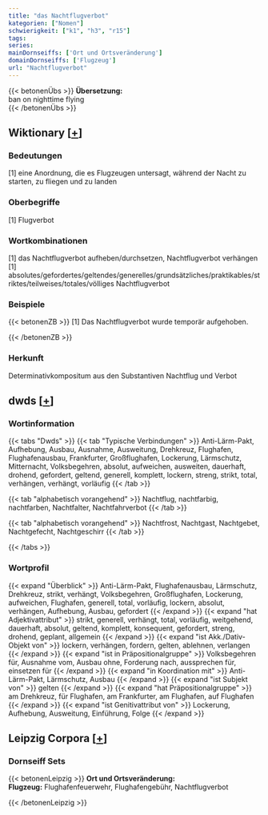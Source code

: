 ```yaml
---
title: "das Nachtflugverbot"
kategorien: ["Nomen"]
schwierigkeit: ["k1", "h3", "r15"]
tags:
series:
mainDornseiffs: ['Ort und Ortsveränderung']
domainDornseiffs: ['Flugzeug']
url: "Nachtflugverbot"
---
```


{{< betonenÜbs >}}
**Übersetzung:**  
ban on nighttime flying  
{{< /betonenÜbs >}}

## Wiktionary [[+](https://de.wiktionary.org/wiki/Nachtflugverbot)]

### Bedeutungen
[1] eine Anordnung, die es Flugzeugen untersagt, während der Nacht zu starten, zu fliegen und zu landen  

### Oberbegriffe
[1] Flugverbot  

### Wortkombinationen
[1] das Nachtflugverbot aufheben/durchsetzen, Nachtflugverbot verhängen  
[1] absolutes/gefordertes/geltendes/generelles/grundsätzliches/praktikables/striktes/teilweises/totales/völliges Nachtflugverbot  

### Beispiele
{{< betonenZB >}}
[1] Das Nachtflugverbot wurde temporär aufgehoben.  

{{< /betonenZB >}}
### Herkunft
Determinativkompositum aus den Substantiven Nachtflug und Verbot  



## dwds [[+](https://www.dwds.de/wb/Nachtflugverbot)]

### Wortinformation
{{< tabs "Dwds" >}}
{{< tab "Typische Verbindungen" >}}
Anti-Lärm-Pakt, Aufhebung, Ausbau, Ausnahme, Ausweitung, Drehkreuz, Flughafen, Flughafenausbau, Frankfurter, Großflughafen, Lockerung, Lärmschutz, Mitternacht, Volksbegehren, absolut, aufweichen, ausweiten, dauerhaft, drohend, gefordert, geltend, generell, komplett, lockern, streng, strikt, total, verhängen, verhängt, vorläufig
{{< /tab >}}

{{< tab "alphabetisch vorangehend" >}}
Nachtflug, nachtfarbig, nachtfarben, Nachtfalter, Nachtfahrverbot
{{< /tab >}}

{{< tab "alphabetisch vorangehend" >}}
Nachtfrost, Nachtgast, Nachtgebet, Nachtgefecht, Nachtgeschirr
{{< /tab >}}

{{< /tabs >}}

### Wortprofil
{{< expand "Überblick" >}} Anti-Lärm-Pakt, Flughafenausbau, Lärmschutz, Drehkreuz, strikt, verhängt, Volksbegehren, Großflughafen, Lockerung, aufweichen, Flughafen, generell, total, vorläufig, lockern, absolut, verhängen, Aufhebung, Ausbau, gefordert {{< /expand >}}
{{< expand "hat Adjektivattribut" >}} strikt, generell, verhängt, total, vorläufig, weitgehend, dauerhaft, absolut, geltend, komplett, konsequent, gefordert, streng, drohend, geplant, allgemein {{< /expand >}}
{{< expand "ist Akk./Dativ-Objekt von" >}} lockern, verhängen, fordern, gelten, ablehnen, verlangen {{< /expand >}}
{{< expand "ist in Präpositionalgruppe" >}} Volksbegehren für, Ausnahme vom, Ausbau ohne, Forderung nach, aussprechen für, einsetzen für {{< /expand >}}
{{< expand "in Koordination mit" >}} Anti-Lärm-Pakt, Lärmschutz, Ausbau {{< /expand >}}
{{< expand "ist Subjekt von" >}} gelten {{< /expand >}}
{{< expand "hat Präpositionalgruppe" >}} am Drehkreuz, für Flughafen, am Frankfurter, am Flughafen, auf Flughafen {{< /expand >}}
{{< expand "ist Genitivattribut von" >}} Lockerung, Aufhebung, Ausweitung, Einführung, Folge {{< /expand >}}

## Leipzig Corpora [[+](https://corpora.uni-leipzig.de/en/res?word=Nachtflugverbot&corpusId=deu_newscrawl-public_2018)]

### Dornseiff Sets
{{< betonenLeipzig >}}
**Ort und Ortsveränderung:**  
**Flugzeug:** Flughafenfeuerwehr, Flughafengebühr, Nachtflugverbot  

{{< /betonenLeipzig >}}
